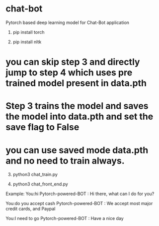 # chat-bot
Pytorch based deep learning model for Chat-Bot application

1. pip install torch

2. pip install nltk

# you can skip step 3 and directly jump to step 4 which uses pre trained model present in data.pth
# Step 3 trains the model and saves the model into data.pth and set the save flag to False
# you can use saved mode data.pth and no need to train always.

3. python3 chat_train.py

4. python3 chat_front_end.py

Example:
You:hi
Pytorch-powered-BOT : Hi there, what can I do for you?

You:do you accept cash
Pytorch-powered-BOT : We accept most major credit cards, and Paypal

You:I need to go
Pytorch-powered-BOT : Have a nice day

